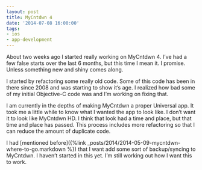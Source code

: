 ```yaml
---
layout: post
title: MyCntdwn 4
date: '2014-07-08 16:00:00'
tags:
- ios
- app-development
---
```


About two weeks ago I started really working on MyCntdwn 4. I’ve had a few false starts over the last 6 months, but this time I mean it. I promise. Unless something new and shiny comes along.

I started by refactoring some really old code. Some of this code has been in there since 2008 and was starting to show it’s age. I realized how bad some of my initial Objective-C code was and I’m working on fixing that.

I am currently in the depths of making MyCntdwn a proper Universal app. It took me a little while to know what I wanted the app to look like. I don’t want it to look like MyCntdwn HD. I think that look had a time and place, but that time and place has passed. This process includes more refactoring so that I can reduce the amount of duplicate code.

I had [mentioned before]({%link _posts/2014/2014-05-09-mycntdwn-where-to-go.markdown %}) that I want add some sort of backup/syncing to MyCntdwn. I haven’t started in this yet. I’m still working out how I want this to work.

